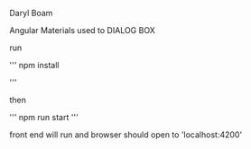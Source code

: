 Daryl Boam

Angular Materials used to DIALOG BOX

run 

'''
npm install

'''

then 

'''
npm run start
'''

front end will run and browser should open to 'localhost:4200'